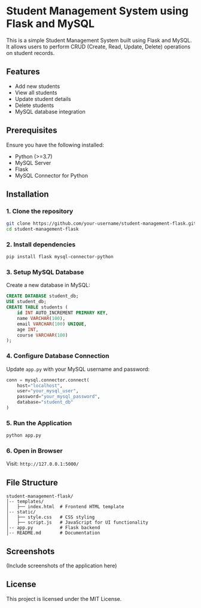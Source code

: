 # Student Management System using Flask and MySQL

This is a simple Student Management System built using Flask and MySQL. It allows users to perform CRUD (Create, Read, Update, Delete) operations on student records.

## Features
- Add new students
- View all students
- Update student details
- Delete students
- MySQL database integration

## Prerequisites
Ensure you have the following installed:
- Python (>=3.7)
- MySQL Server
- Flask
- MySQL Connector for Python

## Installation
### 1. Clone the repository
```sh
git clone https://github.com/your-username/student-management-flask.git
cd student-management-flask
```

### 2. Install dependencies
```sh
pip install flask mysql-connector-python
```

### 3. Setup MySQL Database
Create a new database in MySQL:
```sql
CREATE DATABASE student_db;
USE student_db;
CREATE TABLE students (
    id INT AUTO_INCREMENT PRIMARY KEY,
    name VARCHAR(100),
    email VARCHAR(100) UNIQUE,
    age INT,
    course VARCHAR(100)
);
```

### 4. Configure Database Connection
Update `app.py` with your MySQL username and password:
```python
conn = mysql.connector.connect(
    host="localhost",
    user="your_mysql_user",
    password="your_mysql_password",
    database="student_db"
)
```

### 5. Run the Application
```sh
python app.py
```

### 6. Open in Browser
Visit: `http://127.0.0.1:5000/`

## File Structure
```
student-management-flask/
│-- templates/
│   ├── index.html  # Frontend HTML template
│-- static/
│   ├── style.css   # CSS styling
│   ├── script.js   # JavaScript for UI functionality
│-- app.py          # Flask backend
│-- README.md       # Documentation
```

## Screenshots
(Include screenshots of the application here)

## License
This project is licensed under the MIT License.

